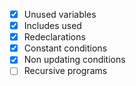 - [x] Unused variables
- [x] Includes used
- [x] Redeclarations
- [x] Constant conditions
- [x] Non updating conditions
- [ ] Recursive programs
